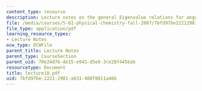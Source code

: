 ```yaml
---
content_type: resource
description: Lecture notes on the general Eigenvalue relations for angular momentum.
file: /media/courses/5-61-physical-chemistry-fall-2007/7bfd97be22212981a631488f8811a46b_lecture18.pdf
file_type: application/pdf
learning_resource_types:
- Lecture Notes
ocw_type: OCWFile
parent_title: Lecture Notes
parent_type: CourseSection
parent_uid: 70e24d76-de15-e943-d5e6-3ce28f445bab
resourcetype: Document
title: lecture18.pdf
uid: 7bfd97be-2221-2981-a631-488f8811a46b
---
```

